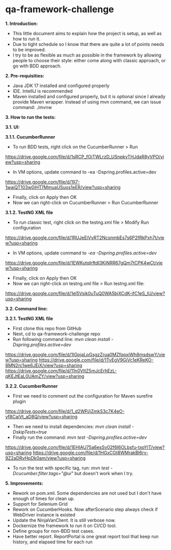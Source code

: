# qa-framework-challenge
**1. Introduction:**
- This little document aims to explain how the project is setup, as well as how to run it.
- Due to tight schedule so I know that there are quite a lot of points needs to be improved.
- I try to be as flexible as much as possible in the framework by allowing people to choose
their style: either come along with classic approach, or go with BDD approach.

**2. Pre-requisities:**
- Java JDK 17 installed and configured properly
- IDE. IntelliJ is recommended
- Maven installed and configured properly, but it is optional since I already provide
Maven wrapper. Instead of using mvn command, we can issue command: ./mvnw

**3. How to run the tests:**

**3.1. UI:**

**3.1.1. CucumberRunner**
- To run BDD tests, right click on the CucumberRunner > Run

https://drive.google.com/file/d/1sRCP_fOiTWLrzD_USnpkyTHJdaR8yVPO/view?usp=sharing
- In VM options, update command to -ea -Dspring.profiles.active=dev
  
https://drive.google.com/file/d/1II7-1waiQT103w0iHT7MmuaUSuos1eER/view?usp=sharing
- Finally, click on Apply then OK
- Now we can right-click on CucumberRunner > Run CucumberRunner

**3.1.2. TestNG XML file**

- To run classic test, right click on the testng.xml file > Modify Run configuration

https://drive.google.com/file/d/1RUJeEiVvRT2NcsnmbEs7s6P2fRkPxh7t/view?usp=sharing
- In VM options, update command to _-ea -Dspring.profiles.active=dev_

https://drive.google.com/file/d/1EWKutqIrftdI3KiNRR67gQm7tCPK4wCt/view?usp=sharing
- Finally, click on Apply then OK
- Now we can right-click on testng.xml file > Run testng.xml file:

https://drive.google.com/file/d/1el5Vsik0uTuQ0WA5bjXCdK-ifC1eS_IU/view?usp=sharing


**3.2. Command line:**

**3.2.1. TestNG XML file**

- First clone this repo from GitHub
- Next, cd to qa-framework-challenge repo
- Run following command line: _mvn clean install -Dspring.profiles.active=dev_

https://drive.google.com/file/d/1IGpjaLpGsgzZrua0MZfqpxiWh8msdswY/view?usp=sharing
https://drive.google.com/file/d/1TvEgV9GiVc1eKReKO-8MN2rc1we6JEiX/view?usp=sharing
https://drive.google.com/file/d/11n0VItZ5mJcErhEzL-qKEJtEaL0UAmZY/view?usp=sharing

**3.2.2. CucumberRunner**
- First we need to comment out the configuration for Maven surefire plugin
  
https://drive.google.com/file/d/1_d2WPJjZmkS3c7K4eO-vf8CaiVt_aD8Q/view?usp=sharing
- Then we need to install dependencies: _mvn clean install -DskipTests=true_
- Finally run the command: _mvn test -Dspring.profiles.active=dev_

https://drive.google.com/file/d/1EHIAU75a6esSv02f6I6OLbsfu-txoYlT/view?usp=sharing
https://drive.google.com/file/d/1HGxCGt8WMrakBl6rv-9Z2aDRvHpDk0am/view?usp=sharing
- To run the test with specific tag, run: _mvn test -Dcucumber.filter.tags="@ui"_ but
doesn't work when I try.

**5. Improvements:**
- Rework on pom.xml. Some dependencies are not used but I don't have enough of times for clean up.
- Support for Selenium Grid
- Rework on CucumberHooks. Now afterScenario step always check if WebDriver instance is existed
- Update the NinjaVanClient. It is still verbose now.
- Dockernize the framework to run it on CI/CD tool.
- Define groups for non-BDD test cases.
- Have better report. ReportPortal is one great report tool that keep run history, and elapsed time for each run
